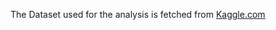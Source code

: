 
The Dataset used for the analysis is fetched from [Kaggle.com](https://www.kaggle.com/datasets/codebreaker619/hepatitis-data?select=hepatitis_csv.csv)
